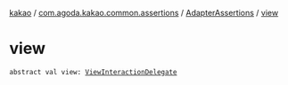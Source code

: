 [kakao](../../index.md) / [com.agoda.kakao.common.assertions](../index.md) / [AdapterAssertions](index.md) / [view](./view.md)

# view

`abstract val view: `[`ViewInteractionDelegate`](../../com.agoda.kakao.delegate/-view-interaction-delegate/index.md)